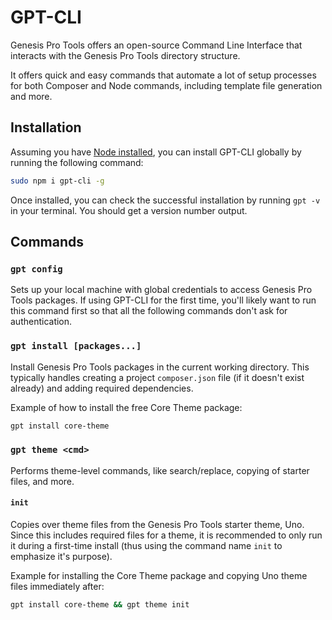 # GPT-CLI
Genesis Pro Tools offers an open-source Command Line Interface that interacts with the Genesis Pro Tools directory structure.

It offers quick and easy commands that automate a lot of setup processes for both Composer and Node commands, including template file generation and more.

## Installation
Assuming you have [Node installed](../requirements/#node), you can install GPT-CLI globally by running the following command:

```bash
sudo npm i gpt-cli -g
```

Once installed, you can check the successful installation by running `gpt -v` in your terminal. You should get a version number output.

## Commands
### `gpt config`
Sets up your local machine with global credentials to access Genesis Pro Tools packages. If using GPT-CLI for the first time,
you'll likely want to run this command first so that all the following commands don't ask for authentication.

### `gpt install [packages...]`
Install Genesis Pro Tools packages in the current working directory. This typically handles creating a project `composer.json` file (if it doesn't exist already)
and adding required dependencies.

Example of how to install the free Core Theme package:

```bash
gpt install core-theme
```

### `gpt theme <cmd>`
Performs theme-level commands, like search/replace, copying of starter files, and more.

#### `init`
Copies over theme files from the Genesis Pro Tools starter theme, Uno. Since this includes required files for a theme,
it is recommended to only run it during a first-time install (thus using the command name `init` to emphasize it's purpose).

Example for installing the Core Theme package and copying Uno theme files immediately after:

```bash
gpt install core-theme && gpt theme init
```